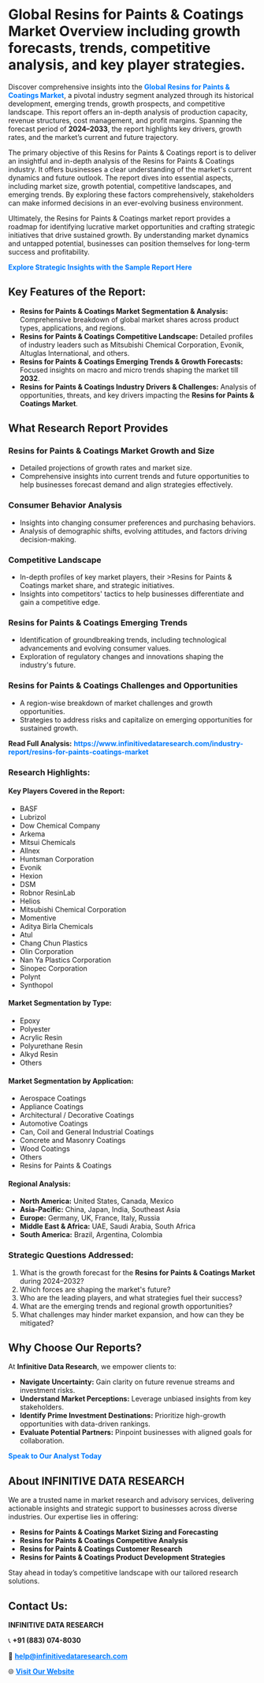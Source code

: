 <h1>Global Resins for Paints & Coatings Market Overview including growth forecasts, trends, competitive analysis, and key player strategies.</h1>
<p>
Discover comprehensive insights into the 
<a href="https://www.infinitivedataresearch.com/industry-report/resins-for-paints-coatings-market" rel="dofollow" style="color: #007BFF; text-decoration: none;"><strong>Global Resins for Paints & Coatings Market</strong></a>, a pivotal industry segment analyzed through its historical development, emerging trends, growth prospects, and competitive landscape. This report offers an in-depth analysis of production capacity, revenue structures, cost management, and profit margins. Spanning the forecast period of <strong>2024–2033</strong>, the report highlights key drivers, growth rates, and the market’s current and future trajectory.
</p>
<p>
The primary objective of this Resins for Paints & Coatings report is to deliver an insightful and in-depth analysis of the Resins for Paints & Coatings industry. It offers businesses a clear understanding of the market's current dynamics and future outlook. The report dives into essential aspects, including market size, growth potential, competitive landscapes, and emerging trends. By exploring these factors comprehensively, stakeholders can make informed decisions in an ever-evolving business environment.
</p>
<p>
Ultimately, the Resins for Paints & Coatings market report provides a roadmap for identifying lucrative market opportunities and crafting strategic initiatives that drive sustained growth. By understanding market dynamics and untapped potential, businesses can position themselves for long-term success and profitability.
</p>
<p>
<a href="https://www.infinitivedataresearch.com/request-sample/reportId=101884" style="color: #007BFF; text-decoration: none;"><strong>Explore Strategic Insights with the Sample Report Here</strong></a>
</p>

<h2>Key Features of the Report:</h2>
<ul>
<li><strong>Resins for Paints & Coatings Market Segmentation & Analysis:</strong> Comprehensive breakdown of global market shares across product types, applications, and regions.</li>
<li><strong>Resins for Paints & Coatings Competitive Landscape:</strong> Detailed profiles of industry leaders such as Mitsubishi Chemical Corporation, Evonik, Altuglas International, and others.</li>
<li><strong>Resins for Paints & Coatings Emerging Trends & Growth Forecasts:</strong> Focused insights on macro and micro trends shaping the market till <strong>2032</strong>.</li>
<li><strong>Resins for Paints & Coatings Industry Drivers & Challenges:</strong> Analysis of opportunities, threats, and key drivers impacting the <strong>Resins for Paints & Coatings Market</strong>.</li>
</ul>

<h2>What Research Report Provides</h2>
<h3>Resins for Paints & Coatings Market Growth and Size</h3>
<ul>
<li>Detailed projections of growth rates and market size.</li>
<li>Comprehensive insights into current trends and future opportunities to help businesses forecast demand and align strategies effectively.</li>
</ul>

<h3>Consumer Behavior Analysis</h3>
<ul>
<li>Insights into changing consumer preferences and purchasing behaviors.</li>
<li>Analysis of demographic shifts, evolving attitudes, and factors driving decision-making.</li>
</ul>

<h3>Competitive Landscape</h3>
<ul>
<li>In-depth profiles of key market players, their >Resins for Paints & Coatings market share, and strategic initiatives.</li>
<li>Insights into competitors' tactics to help businesses differentiate and gain a competitive edge.</li>
</ul>

<h3>Resins for Paints & Coatings Emerging Trends</h3>
<ul>
<li>Identification of groundbreaking trends, including technological advancements and evolving consumer values.</li>
<li>Exploration of regulatory changes and innovations shaping the industry's future.</li>
</ul>

<h3>Resins for Paints & Coatings Challenges and Opportunities</h3>
<ul>
<li>A region-wise breakdown of market challenges and growth opportunities.</li>
<li>Strategies to address risks and capitalize on emerging opportunities for sustained growth.</li>
</ul>
<p><strong>Read Full Analysis:</strong> <a href="https://www.infinitivedataresearch.com/industry-report/resins-for-paints-coatings-market" rel="dofollow" style="color: #007BFF; text-decoration: none;"><strong>https://www.infinitivedataresearch.com/industry-report/resins-for-paints-coatings-market</strong></a></p>
<h3>Research Highlights:</h3>
<h4>Key Players Covered in the Report:</h4>
<ul><li>BASF</li><li>Lubrizol</li><li>Dow Chemical Company</li><li>Arkema</li><li>Mitsui Chemicals</li><li>Allnex</li><li>Huntsman Corporation</li><li>Evonik</li><li>Hexion</li><li>DSM</li><li>Robnor ResinLab</li><li>Helios</li><li>Mitsubishi Chemical Corporation</li><li>Momentive</li><li>Aditya Birla Chemicals</li><li>Atul</li><li>Chang Chun Plastics</li><li>Olin Corporation</li><li>Nan Ya Plastics Corporation</li><li>Sinopec Corporation</li><li>Polynt</li><li>Synthopol</li></ul>
<h4>Market Segmentation by Type:</h4>
<ul><li>Epoxy</li><li>Polyester</li><li>Acrylic Resin</li><li>Polyurethane Resin</li><li>Alkyd Resin</li><li>Others</li></ul>
<h4>Market Segmentation by Application:</h4>
<ul><li>Aerospace Coatings</li><li>Appliance Coatings</li><li>Architectural / Decorative Coatings</li><li>Automotive Coatings</li><li>Can, Coil and General Industrial Coatings</li><li>Concrete and Masonry Coatings</li><li>Wood Coatings</li><li>Others</li><li>Resins for Paints &amp; Coatings</li></ul>

<h4>Regional Analysis:</h4>
<ul>
<li><strong>North America:</strong> United States, Canada, Mexico</li>
<li><strong>Asia-Pacific:</strong> China, Japan, India, Southeast Asia</li>
<li><strong>Europe:</strong> Germany, UK, France, Italy, Russia</li>
<li><strong>Middle East & Africa:</strong> UAE, Saudi Arabia, South Africa</li>
<li><strong>South America:</strong> Brazil, Argentina, Colombia</li>
</ul>

<h3>Strategic Questions Addressed:</h3>
<ol>
<li>What is the growth forecast for the <strong>Resins for Paints & Coatings Market</strong> during 2024–2032?</li>
<li>Which forces are shaping the market's future?</li>
<li>Who are the leading players, and what strategies fuel their success?</li>
<li>What are the emerging trends and regional growth opportunities?</li>
<li>What challenges may hinder market expansion, and how can they be mitigated?</li>
</ol>

<h2>Why Choose Our Reports?</h2>
<p>At <strong>Infinitive Data Research</strong>, we empower clients to:</p>
<ul>
<li><strong>Navigate Uncertainty:</strong> Gain clarity on future revenue streams and investment risks.</li>
<li><strong>Understand Market Perceptions:</strong> Leverage unbiased insights from key stakeholders.</li>
<li><strong>Identify Prime Investment Destinations:</strong> Prioritize high-growth opportunities with data-driven rankings.</li>
<li><strong>Evaluate Potential Partners:</strong> Pinpoint businesses with aligned goals for collaboration.</li>
</ul>
<p><a href="https://www.infinitivedataresearch.com/industry-report/resins-for-paints-coatings-market" rel="dofollow" style="color: #007BFF; text-decoration: none;"><strong>Speak to Our Analyst Today</strong></a></p>

<h2>About INFINITIVE DATA RESEARCH</h2>
<p>We are a trusted name in market research and advisory services, delivering actionable insights and strategic support to businesses across diverse industries. Our expertise lies in offering:</p>
<ul>
<li><strong>Resins for Paints & Coatings Market Sizing and Forecasting</strong></li>
<li><strong>Resins for Paints & Coatings Competitive Analysis</strong></li>
<li><strong>Resins for Paints & Coatings Customer Research</strong></li>
<li><strong>Resins for Paints & Coatings Product Development Strategies</strong></li>
</ul>
<p>Stay ahead in today’s competitive landscape with our tailored research solutions.</p>

<h2>Contact Us:</h2>
<p><strong>INFINITIVE DATA RESEARCH</strong></p>
<p>📞 <strong>+91 (883) 074-8030</strong></p>
<p>📧 <strong><a href="mailto:help@infinitivedataresearch.com" style="color: #007BFF;">help@infinitivedataresearch.com</a></strong></p>
<p>🌐 <strong><a href="https://www.infinitivedataresearch.com" rel="dofollow" style="color: #007BFF;">Visit Our Website</a></strong></p>